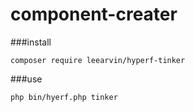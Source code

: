 # component-creater
###install
```
composer require leearvin/hyperf-tinker
```
###use
```
php bin/hyerf.php tinker
```